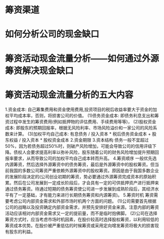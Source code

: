 # 筹资渠道
# 如何分析公司的现金缺口

# 筹资活动现金流量分析——如何通过外源筹资解决现金缺口

# 筹资活动现金流量分析的五大内容
1.资金成本: 自己筹集费用和资金使用费用,投资项目的税后收益率要大于资金的加权平均成本率，否则，将损害公司的价值。
  (1)债务资金成本: 即债务利息支出和筹资过程中发生的筹资费用(例如抵押物的评估费用、手续费用等等)，
  (2)股权资金成本: 即股东的预期回报率，根据无风险利率、市场风险溢价和一家公司的风险系数来计算。
  (3)加权平均自己成本: 有息债务 / 投入资本 * 税后债务资金成本 + 股东权益 / 投入资本 * 股权资金成本
2.资金期限
3.资本结构 
  债务一般不宜超过50%，因为若债务超过50%时，则破产风险增加，可能会导致公司的信用评级下降。债权人会要求提高利率以弥补风险，股东随着公司的财务风险增加提升预期回报率要求，从而导致公司的加权平均自己成本转而升高。
4.筹资顺序
  一般优先选内源筹资，然后选择外源筹资中的债务筹资，最后是外源筹资中的股权筹资。但当前我国的多数公司筹资严重依赖外源筹资中的股权筹资。原因是由于我国多数企业的发展阶段决定的(公司创业初期的筹资，势必要通过外源筹资完成资本的原始积累。然后在公司发展到一定成长阶段后，才会具有一定的可供抵押资产进行抵押来通过债务筹资。待通过短期的债务筹资使公司进一步发展到成熟阶段后，其经济水平有了一定基础，才有能力来进行长期债务筹资和内源筹资)。
5.筹资时机
  筹资需要考虑公司内部资金需求和外部市场时机两个方面的问题。
  (1)公司需要首先根据公司的战略以及投资确定内部资金需求，并预先安排好资金来源。注意内部的筹资活动应该相对内部资金需求又一定的提前量，而不是临时抱佛脚。
  (2)公司在选择筹资方式时，应当考虑市场时机因素，在股价较高时选择股权筹资，以利用较低的筹资成本优势。在股价被严重低估的时候筹资或采用定向增发筹资将极大的损害现有股东的利益。
